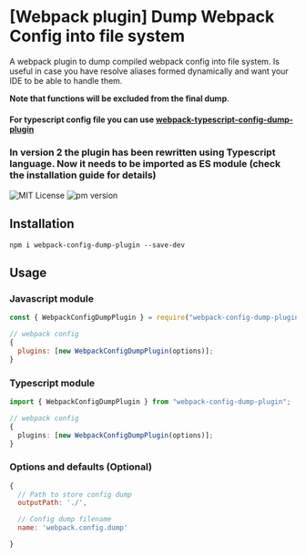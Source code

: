 # [Webpack plugin] Dump Webpack Config into file system

A webpack plugin to dump compiled webpack config into file system. Is useful in case
you have resolve aliases formed dynamically and want your IDE to be able to handle them.

**Note that functions will be excluded from the final dump**.

#### For typescript config file you can use [webpack-typescript-config-dump-plugin](https://www.npmjs.com/package/webpack-typescript-config-dump-plugin)

### In version 2 the plugin has been rewritten using Typescript language. Now it needs to be imported as ES module (check the installation guide for details)

![MIT License](https://camo.githubusercontent.com/d59450139b6d354f15a2252a47b457bb2cc43828/68747470733a2f2f696d672e736869656c64732e696f2f6e706d2f6c2f7365727665726c6573732e737667)
<img alt="pm version" src="https://img.shields.io/npm/v/webpack-config-dump-plugin">

## Installation

```
npm i webpack-config-dump-plugin --save-dev
```

## Usage

### Javascript module

```js
const { WebpackConfigDumpPlugin } = require("webpack-config-dump-plugin");

// webpack config
{
  plugins: [new WebpackConfigDumpPlugin(options)];
}
```

### Typescript module

```typescript
import { WebpackConfigDumpPlugin } from "webpack-config-dump-plugin";

// webpack config
{
  plugins: [new WebpackConfigDumpPlugin(options)];
}
```

### Options and defaults (Optional)

```js
{
  // Path to store config dump
  outputPath: './',

  // Config dump filename
  name: 'webpack.config.dump'

}
```
